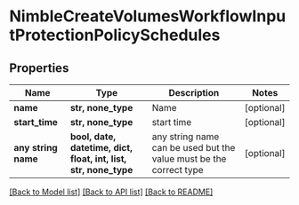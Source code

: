 # NimbleCreateVolumesWorkflowInputProtectionPolicySchedules


## Properties
Name | Type | Description | Notes
------------ | ------------- | ------------- | -------------
**name** | **str, none_type** | Name | [optional] 
**start_time** | **str, none_type** | start time | [optional] 
**any string name** | **bool, date, datetime, dict, float, int, list, str, none_type** | any string name can be used but the value must be the correct type | [optional]

[[Back to Model list]](../README.md#documentation-for-models) [[Back to API list]](../README.md#documentation-for-api-endpoints) [[Back to README]](../README.md)


